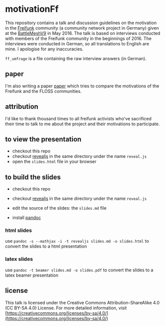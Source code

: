 # motivationFf

This repository contains a talk and discussion guidelines on the motivation in the [Freifunk](https://freifunk.net/) community (a community network project in Germany) given at the
[BattleMeshV9](http://battlemesh.org/BattleMeshV9) in May 2016.
The talk is based on interviews conducted with members of the Freifunk community in the beginnings of 2016.
The interviews were conducted in German, so all translations to English are mine.
I apologise for any inaccuracies.

`ff_umfrage` is a file containing the raw interview answers (in German).


## paper

I'm also writing a paper [paper](https://github.com/lusy/hausarbeiten/tree/master/motivFossCn) which tries to compare the motivations of the Freifunk and the FLOSS communities.

## attribution

I'd like to thank thousand times to all freifunk activists who've sacrificed their time to talk to me about the project and their motivations to participate.

## to view the presentation

* checkout this repo
* checkout [revealjs](https://github.com/hakimel/reveal.js) in the same directory under the name `reveal.js`
* open the `slides.html` file in your browser

## to build the slides

* checkout this repo
* checkout [revealjs](https://github.com/hakimel/reveal.js) in the same directory under the name `reveal.js`
* edit the source of the slides: the `slides.md` file

* install [pandoc](https://github.com/jgm/pandoc/releases/)

### html slides

use `pandoc -s --mathjax -i -t revealjs slides.md -o slides.html` to convert the slides to a html presentation

### latex slides

use `pandoc -t beamer slides.md -o slides.pdf` to convert the slides to a latex beamer presentation


## license

This talk is licensed under the Creative Commons Attribution-ShareAlike 4.0 (CC BY-SA 4.0) License. For more detailed information, visit [https://creativecommons.org/licenses/by-sa/4.0/](https://creativecommons.org/licenses/by-sa/4.0/)
